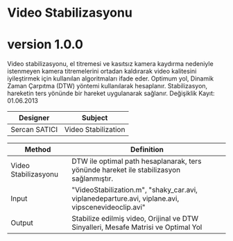 # Video Stabilizasyonu

# version 1.0.0
Video stabilizasyonu, el titremesi ve kasıtsız kamera kaydırma nedeniyle istenmeyen kamera titremelerini ortadan kaldırarak video kalitesini iyileştirmek için kullanılan algoritmaları ifade eder. Optimum yol, Dinamik Zaman Çarpıtma (DTW) yöntemi kullanılarak hesaplanır. Stabilizasyon, hareketin ters yönünde bir hareket uygulanarak sağlanır. Değişiklik Kayıt: 01.06.2013

Designer | Subject  |
---| --- |
Sercan SATICI | Video Stabilization |


Method | Definition  |
---| --- |
Video Stabilizasyonu | DTW ile optimal path hesaplanarak, ters yönünde hareket ile stabilizasyon sağlanmıştır. |
Input |  "VideoStabilization.m", "shaky_car.avi, viplanedeparture.avi, viplane.avi, vipscenevideoclip.avi" |
Output | Stabilize edilmiş video, Orijinal ve DTW Sinyalleri, Mesafe Matrisi ve Optimal Yol |
